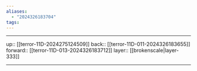 ```yaml
---
aliases:
  - "2024326183704"
tags:
---
```




***

up:: [[terror-11D-2024275124509]]
back:: [[terror-11D-011-2024326183655]]
forward:: [[terror-11D-013-2024326183712]]
layer:: [[brokenscale|layer-333]]

***
